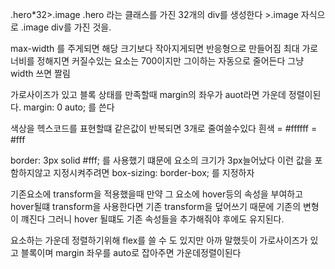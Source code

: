 .hero\*32>.image .hero 라는 클래스를 가진 32개의 div를 생성한다 >.image 자식으로 .image div를 가진 것을.

max-width 를 주게되면 해당 크기보다 작아지게되면 반응형으로 만들어짐 최대 가로너비를 정해지면 커질수있는 요소는 700이지만 그이하는 자동으로 줄어든다 그냥 width 쓰면 짤림

가로사이즈가 있고 블록 상태를 만족할때 margin의 좌우가 auot라면 가운데 정렬이된다. margin: 0 auto; 를 쓴다

색상을 헥스코드를 표현할떄 같은값이 반복되면 3개로 줄여쓸수있다 흰색 = #ffffff = #fff

border: 3px solid #fff; 를 사용했기 떄문에 요소의 크기가 3px늘어났다 이런 값을 포함하지않고 지정시켜주려면 box-sizing: border-box; 를 지정하자

기존요소에 transform을 적용했을때 만약 그 요소에 hover등의 속성을 부여하고 hover될떄 transform을 사용한다면 기존 transform을 덮어쓰기 때문에 기존의 변형이 꺠진다 그러니 hover 될떄도 기존 속성들을 추가해줘야 후에도 유지된다.

요소하는 가운데 정렬하기위해 flex를 쓸 수 도 있지만 아까 말했듯이 가로사이즈가 있고 블록이며 margin 좌우를 auto로 잡아주면 가운데정렬이된다
